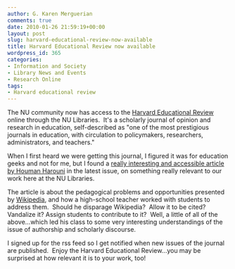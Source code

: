 ```yaml
---
author: G. Karen Merguerian
comments: true
date: 2010-01-26 21:59:19+00:00
layout: post
slug: harvard-educational-review-now-available
title: Harvard Educational Review now available
wordpress_id: 365
categories:
- Information and Society
- Library News and Events
- Research Online
tags:
- Harvard educational review
---
```


The NU community now has access to the [Harvard Educational Review](http://0-www.metapress.com.ilsprod.lib.neu.edu/content/121179/) online through the NU Libraries.  It's a scholarly journal of opinion and research in education, self-described as "one of the most prestigious journals in education, with circulation to policymakers, researchers, administrators, and teachers."

When I first heard we were getting this journal, I figured it was for education geeks and not for me, but I found a [really interesting and accessible article by Houman Harouni](http://0-www.metapress.com.ilsprod.lib.neu.edu/content/dxxt414m1224j7v1/fulltext.pdf) in the latest issue, on something really relevant to our work here at the NU Libraries.

The article is about the pedagogical problems and opportunities presented by [Wikipedia](http://en.wikipedia.org), and how a high-school teacher worked with students to address them.  Should he disparage Wikipedia?  Allow it to be cited?  Vandalize it? Assign students to contribute to it?  Well, a little of all of the above...which led his class to some very interesting understandings of the issue of authorship and scholarly discourse.

I signed up for the rss feed so I get notified when new issues of the journal are published.  Enjoy the Harvard Educational Review...you may be surprised at how relevant it is to your work, too!
